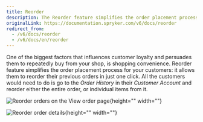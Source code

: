 ```yaml
---
title: Reorder
description: The Reorder feature simplifies the order placement process for your customers- it allows them to reorder their previous orders in just one click.
originalLink: https://documentation.spryker.com/v6/docs/reorder
redirect_from:
  - /v6/docs/reorder
  - /v6/docs/en/reorder
---
```


One of the biggest factors that influences customer loyalty and persuades them to repeatedly buy from your shop, is shopping convenience. Reorder feature simplifies the order placement process for your customers: it allows them to reorder their previous orders in just one click. All the customers would need to do is go to the _Order History_ in their _Customer Account_ and reorder either the entire order, or individual items from it.

![Reorder orders on the View order page](https://spryker.s3.eu-central-1.amazonaws.com/docs/Features/Order+Management/Reorder/reorder_view_orders.png){height="" width=""}

![Reorder order details](https://spryker.s3.eu-central-1.amazonaws.com/docs/Features/Order+Management/Reorder/reorder_order_details.png){height="" width=""}


